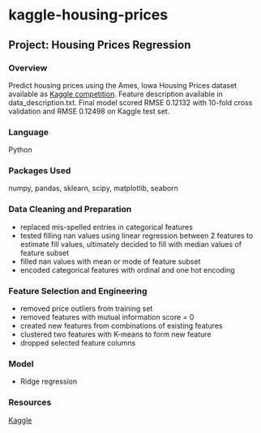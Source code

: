 # kaggle-housing-prices
## Project: Housing Prices Regression

### Overview
Predict housing prices using the Ames, Iowa Housing Prices dataset available as [Kaggle competition](https://www.kaggle.com/c/house-prices-advanced-regression-techniques). 
Feature description available in data_description.txt. 
Final model scored RMSE 0.12132 with 10-fold cross validation and RMSE 0.12498 on Kaggle test set.

### Language
Python

### Packages Used
numpy, pandas, sklearn, scipy, matplotlib, seaborn

### Data Cleaning and Preparation
- replaced mis-spelled entries in categorical features
- tested filling nan values using linear regression between 2 features to estimate fill values, ultimately decided to fill with median values of feature subset
- filled nan values with mean or mode of feature subset
- encoded categorical features with ordinal and one hot encoding

### Feature Selection and Engineering
- removed price outliers from training set
- removed features with mutual information score = 0
- created new features from combinations of existing features
- clustered two features with K-means to form new feature
- dropped selected feature columns

### Model
- Ridge regression

### Resources
[Kaggle](https://www.kaggle.com/)
